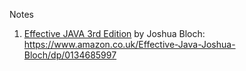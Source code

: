 
Notes

1. [Effective JAVA 3rd Edition](Effective%20Java/README.md) by Joshua Bloch: https://www.amazon.co.uk/Effective-Java-Joshua-Bloch/dp/0134685997